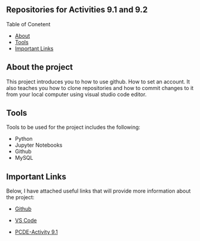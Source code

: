 ## Repositories for Activities 9.1 and 9.2
Table of Conetent
- [About](#about)
- [Tools](#tools)
- [Important Links](#important)

## About the project <a name= "about"></a>
This project introduces you to how to use github. How to set an account. It also teaches you how to clone repositories and how to commit changes to it from your local computer using visual studio code editor.

## Tools <a name="tools"></a>
Tools to be used for the project includes the following:
* Python
* Jupyter Notebooks
* Github
* MySQL

## Important Links <a name="important"></a>
Below, I have attached useful links that will provide more information about the project:
- [Github](https://www.bing.com/ck/a?!&&p=2572eadef52a9438JmltdHM9MTY5NDczNjAwMCZpZ3VpZD0yNmZkZmY3MC04N2M1LTZlMWItMjJhOS1lY2ZiODY2ZDZmMWMmaW5zaWQ9NTI2NA&ptn=3&hsh=3&fclid=26fdff70-87c5-6e1b-22a9-ecfb866d6f1c&psq=github&u=a1aHR0cHM6Ly9naXRodWIuY29tL2dpdGh1Yg&ntb=1)

- [VS Code](https://www.bing.com/ck/a?!&&p=1d22758493c508c5JmltdHM9MTY5NDczNjAwMCZpZ3VpZD0yNmZkZmY3MC04N2M1LTZlMWItMjJhOS1lY2ZiODY2ZDZmMWMmaW5zaWQ9NTIxMQ&ptn=3&hsh=3&fclid=26fdff70-87c5-6e1b-22a9-ecfb866d6f1c&psq=vs+code&u=a1aHR0cHM6Ly9jb2RlLnZpc3VhbHN0dWRpby5jb20v&ntb=1)

- [PCDE-Activity 9.1](https://ktduodu1.github.io/PCDE-Activity-9.1)


